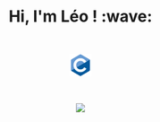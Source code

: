 <h1 align="center">Hi, I'm Léo ! :wave:</h1>

<br />

<p align="center">
  <img height="40" src="https://raw.githubusercontent.com/devicons/devicon/master/icons/c/c-original.svg" title="C" />
</p>

<br />

<p align="center">
  <img height="10" src="https://github-profile-trophy.vercel.app/?username=Pixelum42&theme=dracula&column=7&margin-w=10&no-frame=true" />
</p>

